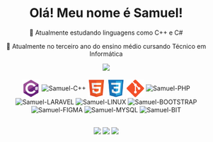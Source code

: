 <div align="center">
<h1> Olá! Meu nome é Samuel!</h1>
</div>
<div align="center">
  <p>🌱 Atualmente estudando linguagens como C++ e C#</p>
  <p>📕 Atualmente no terceiro ano do ensino médio cursando Técnico em Informática</p>
</div>
<div align="center">
<picture>
<source 
  srcset="https://github-readme-stats.vercel.app/api?username=SamuelMonstewe&show_icons=true&theme=synthwave"
  media="(prefers-color-scheme: dark)"
/>
<source
  srcset="https://github-readme-stats.vercel.app/api?username=SamuelMonstewe&show_icons=true"
  media="(prefers-color-scheme: light), (prefers-color-scheme: no-preference)"
/>
<img src="https://github-readme-stats.vercel.app/api?username=SamuelMonstewe&show_icons=true"/>
</picture>
</div>
<div style="display: inline_block" align="center"><br>
<img align="center" alt="Samuel-Csharp" height="40" width="40" src="https://raw.githubusercontent.com/devicons/devicon/master/icons/csharp/csharp-original.svg">
<img align="center" alt="Samuel-C++" height="40" width="" src="https://raw.githubusercontent.com/isocpp/logos/master/cpp_logo.png">
<img align="center" alt="Samuel-HTML" height="40" width="40" src="https://raw.githubusercontent.com/devicons/devicon/master/icons/html5/html5-original.svg">
<img align="center" alt="Samuel-CSS" height="40" width="40" src="https://raw.githubusercontent.com/devicons/devicon/master/icons/css3/css3-original.svg">
<img align="center" alt="Samuel-GIT" height="40" width="40" src="https://raw.githubusercontent.com/devicons/devicon/master/icons/git/git-original.svg">
<img align="center" alt="Samuel-PHP" height="60" src="https://cdn.jsdelivr.net/gh/devicons/devicon/icons/php/php-original.svg"/> 
<img align="center" alt="Samuel-LARAVEL" height="40" src="https://cdn.jsdelivr.net/gh/devicons/devicon/icons/laravel/laravel-plain-wordmark.svg" /> 
<img align="center" alt="Samuel-LINUX" height="40" src="https://cdn.jsdelivr.net/gh/devicons/devicon/icons/linux/linux-original.svg" />
<img align="center" alt="Samuel-BOOTSTRAP" height="45" src="https://cdn.jsdelivr.net/gh/devicons/devicon/icons/bootstrap/bootstrap-original.svg" />
<img align="center" alt="Samuel-FIGMA" height="40" src="https://cdn.jsdelivr.net/gh/devicons/devicon/icons/figma/figma-original.svg" />
<img align="center" alt="Samuel-MYSQL" height="80" src="https://cdn.jsdelivr.net/gh/devicons/devicon/icons/mysql/mysql-original-wordmark.svg" />
<img align="center" alt="Samuel-BIT" height="50" src="https://cdn.jsdelivr.net/gh/devicons/devicon/icons/bitbucket/bitbucket-original-wordmark.svg" />
</div><br>

<div align="center">
 
  <a href="https://www.instagram.com/samuel_eliaaas/" target="_blank"><img src="https://img.shields.io/badge/-Instagram-%23E4405F?style=for-the-badge&logo=instagram&logoColor=white" target="_blank"></a>
  <a href="https://www.linkedin.com/in/samuelelias000/" target="_blank"><img src="https://img.shields.io/badge/-LinkedIn-%230077B5?style=for-the-badge&logo=linkedin&logoColor=white" target="_blank"></a> 
  <a href="mailto:samuelelias563@gmail.com"><img src="https://img.shields.io/badge/-Gmail-%23333?style=for-the-badge&logo=gmail&logoColor=white" target="_blank"></a>
</div>

